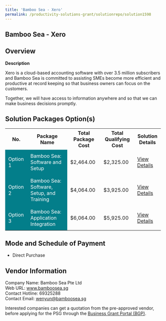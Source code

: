 ```yaml
---
title: 'Bamboo Sea - Xero'
permalink: /productivity-solutions-grant/solutionrepo/solution1598
---
```


## Bamboo Sea - Xero

## Overview

**Description**

Xero is a cloud-based accounting software with over 3.5 million subscribers and Bamboo Sea is committed to assisting SMEs become more efficient and productive at record keeping so that business owners can focus on the customers. 

Together, we will have access to information anywhere and so that we can make business decisions promptly.

## Solution Packages Option(s)

<table>
<tr>
<th><b>No.</b></th>
<th><b>Package Name</b></th>
<th><b>Total Package Cost</b></th>
<th><b>Total Qualifying Cost</b></th>
<th><b>Solution Details</b></th>
</tr>
<tr>
<td style='padding: 10px; background-color: #037E8A; color: #FFFFFF;'>Option 1</td>
<td style='padding: 10px; background-color: #037E8A; color: #FFFFFF;'>Bamboo Sea: Software and Setup</td>
<td style='padding: 10px;'>$2,464.00</td>
<td style='padding: 10px;'>$2,325.00</td>
<td style='padding: 10px;'><a href='/images/psg/Bamboo_Sea_Xero_100823_Desensitised_Annex3_Part1.pdf' target='_blank'>View Details</a></td>
</tr>
<tr>
<td style='padding: 10px; background-color: #037E8A; color: #FFFFFF;'>Option 2</td>
<td style='padding: 10px; background-color: #037E8A; color: #FFFFFF;'>Bamboo Sea: Software, Setup, and Training</td>
<td style='padding: 10px;'>$4,064.00</td>
<td style='padding: 10px;'>$3,925.00</td>
<td style='padding: 10px;'><a href='/images/psg/Bamboo_Sea_Xero_100823_Desensitised_Annex3_Part2.pdf' target='_blank'>View Details</a></td>
</tr>
<tr>
<td style='padding: 10px; background-color: #037E8A; color: #FFFFFF;'>Option 3</td>
<td style='padding: 10px; background-color: #037E8A; color: #FFFFFF;'>Bamboo Sea: Application Integration</td>
<td style='padding: 10px;'>$6,064.00</td>
<td style='padding: 10px;'>$5,925.00</td>
<td style='padding: 10px;'><a href='/images/psg/Bamboo_Sea_Xero_100823_Desensitised_Annex3_Part3.pdf' target='_blank'>View Details</a></td>
</tr>
</table>

## Mode and Schedule of Payment

 - Direct Purchase

## Vendor Information

 Company Name: Bamboo Sea Pte Ltd<br>Web URL: www.bamboosea.sg <br>Contact Hotline: 69325288 <br>Contact Email: wenyun@bamboosea.sg <br>

Interested companies can get a quotation from the pre-approved vendor, before applying for the PSG through the <a href='https://www.businessgrants.gov.sg/' target='_blank' rel='noopener'>Business Grant Portal (BGP)</a>.

<script src="/jquery/resize-tables.js"></script>
